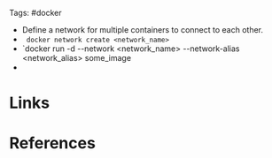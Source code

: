 Tags: #docker 

- Define a network for multiple containers to connect to each other.
- ` docker network create <network_name>`
- `docker run -d --network <network_name> --network-alias <network_alias> some_image 
- 


# Links

# References